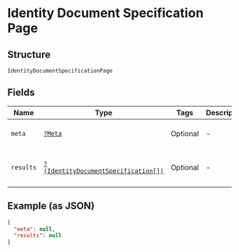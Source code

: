 
# Identity Document Specification Page

## Structure

`IdentityDocumentSpecificationPage`

## Fields

| Name | Type | Tags | Description | Getter | Setter |
|  --- | --- | --- | --- | --- | --- |
| `meta` | [`?Meta`](../../doc/models/meta.md) | Optional | - | getMeta(): ?Meta | setMeta(?Meta meta): void |
| `results` | [`?(IdentityDocumentSpecification[])`](../../doc/models/identity-document-specification.md) | Optional | - | getResults(): ?array | setResults(?array results): void |

## Example (as JSON)

```json
{
  "meta": null,
  "results": null
}
```

